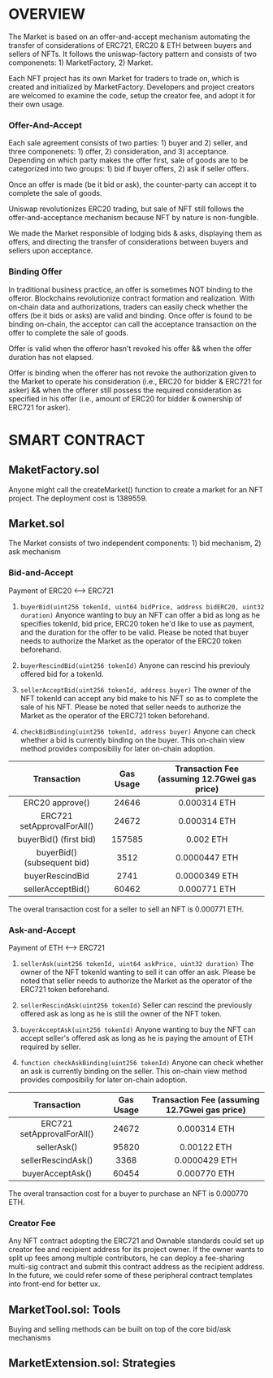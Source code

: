 # OVERVIEW
The Market is based on an offer-and-accept mechanism automating the transfer of considerations of ERC721, ERC20 & ETH between buyers and sellers of NFTs. It follows the uniswap-factory pattern and consists of two componenets: 1) MarketFactory, 2) Market.

Each NFT project has its own Market for traders to trade on, which is created and initialized by MarketFactory. Developers and project creators are welcomed to examine the code, setup the creator fee, and adopt it for their own usage. 

<!-- Currently, the proof-of-concept MarketFactory contract is running on Goerli Testnet. Feel free to interact with the smart contracts:  -->

<!-- In the future, governance tokens could be issued to incentivize adoption and on-chain governance.  -->

### Offer-And-Accept 
Each sale agreement consists of two parties: 1) buyer and 2) seller, and three componenets: 1) offer, 2) consideration, and 3) acceptance. Depending on which party makes the offer first, sale of goods are to be categorized into two groups: 1) bid if buyer offers, 2) ask if seller offers. 

Once an offer is made (be it bid or ask), the counter-party can accept it to complete the sale of goods.

Uniswap revolutionizes ERC20 trading, but sale of NFT still follows the offer-and-acceptance mechanism because NFT by nature is non-fungible. 

We made the Market responsible of lodging bids & asks, displaying them as offers, and directing the transfer of considerations between buyers and sellers upon acceptance.

### Binding Offer
In traditional business practice, an offer is sometimes NOT binding to the offeror. Blockchains revolutionize contract formation and realization. With on-chain data and authorizations, traders can easily check whether the offers (be it bids or asks) are valid and binding. Once offer is found to be binding on-chain, the acceptor can call the acceptance transaction on the offer to complete the sale of goods. 

Offer is valid when the offeror hasn't revoked his offer && when the offer duration has not elapsed. 

Offer is binding when the offerer has not revoke the authorization given to the Market to operate his consideration (i.e., ERC20 for bidder & ERC721 for asker) && when the offerer still possess the required consideration as specified in his offer (i.e., amount of ERC20 for bidder & ownership of ERC721 for asker).


# SMART CONTRACT

## MaketFactory.sol
Anyone might call the createMarket() function to create a market for an NFT project. The deployment cost is 1389559. 

## Market.sol
The Market consists of two independent components: 1) bid mechanism, 2) ask mechanism

### Bid-and-Accept
Payment of ERC20 <--> ERC721

1) ```buyerBid(uint256 tokenId, uint64 bidPrice, address bidERC20, uint32 duration)```
Anyonce wanting to buy an NFT can offer a bid as long as he specifies tokenId, bid price, ERC20 token he'd like to use as payment, and the duration for the offer to be valid. Please be noted that buyer needs to authorize the Market as the operator of the ERC20 token beforehand.

2) ```buyerRescindBid(uint256 tokenId)```
Anyone can rescind his previouly offered bid for a tokenId.

3) ```sellerAcceptBid(uint256 tokenId, address buyer)```
The owner of the NFT tokenId can accept any bid make to his NFT so as to complete the sale of his NFT. Please be noted that seller needs to authorize the Market as the operator of the ERC721 token beforehand.

4) ```checkBidBinding(uint256 tokenId, address buyer)```
Anyone can check whether a bid is currently binding on the buyer. This on-chain view method provides composibiliy for later on-chain adoption.


| Transaction | Gas Usage| Transaction Fee (assuming 12.7Gwei gas price) |    
| :---: | :---: | :---: | 
| ERC20 approve() | 24646 | 0.000314 ETH |
| ERC721 setApprovalForAll() | 24672 | 0.000314 ETH |
| buyerBid() (first bid) | 157585 | 0.002 ETH |
| buyerBid() (subsequent bid) | 3512 | 0.0000447 ETH |
| buyerRescindBid | 2741 | 0.0000349 ETH |
| sellerAcceptBid() | 60462 | 0.000771 ETH

The overal transaction cost for a seller to sell an NFT is 0.000771 ETH.

### Ask-and-Accept
Payment of ETH <--> ERC721

1) ```sellerAsk(uint256 tokenId, uint64 askPrice, uint32 duration)```
The owner of the NFT tokenId wanting to sell it can offer an ask. Please be noted that seller needs to authorize the Market as the operator of the ERC721 token beforehand.

2) ```sellerRescindAsk(uint256 tokenId)```
Seller can rescind the previously offered ask as long as he is still the owner of the NFT token.

3) ```buyerAcceptAsk(uint256 tokenId)```
Anyone wanting to buy the NFT can accept seller's offered ask as long as he is paying the amount of ETH required by seller. 

4) ```function checkAskBinding(uint256 tokenId)```
Anyone can check whether an ask is currently binding on the seller. This on-chain view method provides composibiliy for later on-chain adoption.


| Transaction | Gas Usage | Transaction Fee (assuming 12.7Gwei gas price) |  
| :---: | :---: | :---: | 
| ERC721 setApprovalForAll() | 24672 | 0.000314 ETH |
| sellerAsk() | 95820 | 0.00122 ETH | 
| sellerRescindAsk() | 3368 | 0.0000429 ETH |
| buyerAcceptAsk() | 60454 | 0.000770 ETH |

The overal transaction cost for a buyer to purchase an NFT is 0.000770 ETH.

### Creator Fee
Any NFT contract adopting the ERC721 and Ownable standards could set up creator fee and recipient address for its project owner. If the owner wants to split up fees among multiple contributors, he can deploy a fee-sharing multi-sig contract and submit this contract address as the recipient address. In the future, we could refer some of these peripheral contract templates into front-end for better ux. 


## MarketTool.sol: Tools
Buying and selling methods can be built on top of the core bid/ask mechanisms

## MarketExtension.sol: Strategies
